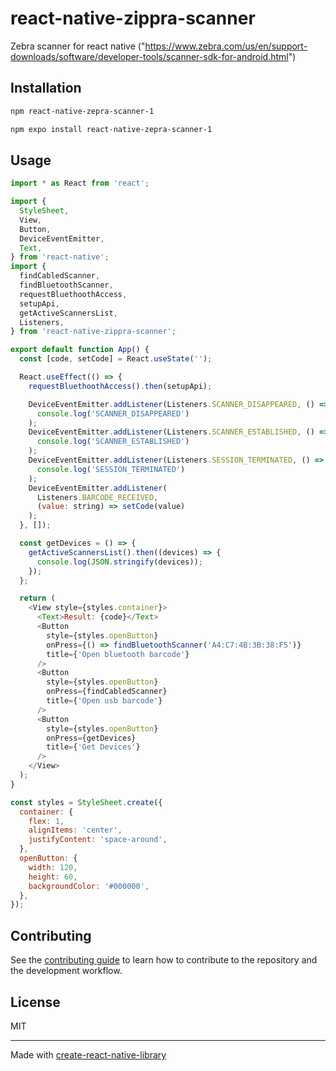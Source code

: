 # react-native-zippra-scanner

Zebra scanner for react native ("https://www.zebra.com/us/en/support-downloads/software/developer-tools/scanner-sdk-for-android.html")

## Installation

```sh
npm react-native-zepra-scanner-1

npm expo install react-native-zepra-scanner-1
```

## Usage

```js
import * as React from 'react';

import {
  StyleSheet,
  View,
  Button,
  DeviceEventEmitter,
  Text,
} from 'react-native';
import {
  findCabledScanner,
  findBluetoothScanner,
  requestBluethoothAccess,
  setupApi,
  getActiveScannersList,
  Listeners,
} from 'react-native-zippra-scanner';

export default function App() {
  const [code, setCode] = React.useState('');

  React.useEffect(() => {
    requestBluethoothAccess().then(setupApi);

    DeviceEventEmitter.addListener(Listeners.SCANNER_DISAPPEARED, () =>
      console.log('SCANNER_DISAPPEARED')
    );
    DeviceEventEmitter.addListener(Listeners.SCANNER_ESTABLISHED, () =>
      console.log('SCANNER_ESTABLISHED')
    );
    DeviceEventEmitter.addListener(Listeners.SESSION_TERMINATED, () =>
      console.log('SESSION_TERMINATED')
    );
    DeviceEventEmitter.addListener(
      Listeners.BARCODE_RECEIVED,
      (value: string) => setCode(value)
    );
  }, []);

  const getDevices = () => {
    getActiveScannersList().then((devices) => {
      console.log(JSON.stringify(devices));
    });
  };

  return (
    <View style={styles.container}>
      <Text>Result: {code}</Text>
      <Button
        style={styles.openButton}
        onPress={() => findBluetoothScanner('A4:C7:4B:3B:38:F5')}
        title={'Open bluetooth barcode'}
      />
      <Button
        style={styles.openButton}
        onPress={findCabledScanner}
        title={'Open usb barcode'}
      />
      <Button
        style={styles.openButton}
        onPress={getDevices}
        title={'Get Devices'}
      />
    </View>
  );
}

const styles = StyleSheet.create({
  container: {
    flex: 1,
    alignItems: 'center',
    justifyContent: 'space-around',
  },
  openButton: {
    width: 120,
    height: 60,
    backgroundColor: '#000000',
  },
});
```

## Contributing

See the [contributing guide](CONTRIBUTING.md) to learn how to contribute to the repository and the development workflow.

## License

MIT

---

Made with [create-react-native-library](https://github.com/callstack/react-native-builder-bob)

